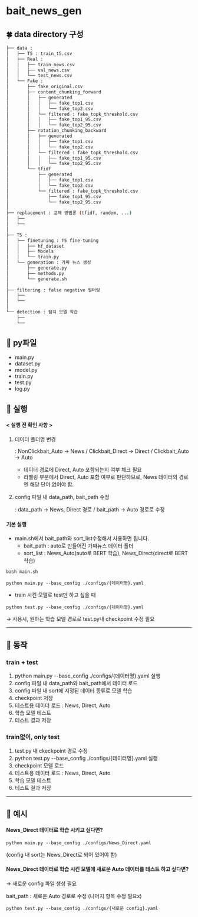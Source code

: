 # bait_news_gen

## 🍀 data directory 구성
```bash
├── data : 
│   ├── T5 : train_t5.csv
│   ├── Real :
│   │   ├── train_news.csv
│   │   ├── val_news.csv
│   │   └── test_news.csv
│   └── Fake :
│       ├── fake_original.csv 
│       ├── content_chunking_forward
│       │   ├── generated
│       │   │   ├── fake_top1.csv
│       │   │   └── fake_top2.csv
│       │   └── filtered : fake_topk_threshold.csv
│       │   │   ├── fake_top1_95.csv
│       │   │   └── fake_top2_95.csv
│       ├── rotation_chunking_backward
│       │   ├── generated
│       │   │   ├── fake_top1.csv
│       │   │   └── fake_top2.csv
│       │   └── filtered : fake_topk_threshold.csv
│       │   │   ├── fake_top1_95.csv
│       │   │   └── fake_top2_95.csv
│       └── tfidf
│           ├── generated
│           │   ├── fake_top1.csv
│           │   └── fake_top2.csv
│           └── filtered : fake_topk_threshold.csv
│               ├── fake_top1_95.csv
│               └── fake_top2_95.csv
│
├── replacement : 교체 방법론 (tfidf, random, ...)
│   ├── 
│   └──
│ 
├── T5 :
│   ├── finetuning : T5 fine-tuning
│   │   ├── hf_dataset  
│   │   ├── Models  
│   │   └── train.py
│   └── generation : 가짜 뉴스 생성
│       ├── generate.py  
│       ├── methods.py  
│       └── generate.sh
│
├── filtering : false negative 필터링
│   ├── 
│   └──
│
└── detection : 탐지 모델 학습
    ├── 
    └──
```

## 💚 py파일
- main.py
- dataset.py
- model.py
- train.py
- test.py
- log.py


## 🔫 실행

#### < 실행 전 확인 사항 >
1.  데이터 폴더명 변경

    : NonClickbait_Auto → News / Clickbait_Direct → Direct / Clickbait_Auto → Auto

    - 데이터 경로에 Direct, Auto 포함되는지 여부 체크 필요
    - 라벨링 부분에서 Direct, Auto 포함 여부로 판단하므로, News 데이터의 경로엔 해당 단어 없어야 함.

2. config 파일 내 data_path, bait_path 수정
    
    : data_path → News, Direct 경로 / bait_path → Auto 경로로 수정




#### 기본 실행
- main.sh에서 bait_path와 sort_list수정해서 사용하면 됩니다.
    - bait_path : auto로 만들어진 가짜뉴스 데이터 폴더
    - sort_list : News_Auto(auto로 BERT 학습), News_Direct(direct로 BERT 학습)
```
bash main.sh
```

```
python main.py --base_config ./configs/{데이터명}.yaml
```

- train 시킨 모델로 test만 하고 싶을 때

```
python test.py --base_config ./configs/{데이터명}.yaml
```
 → 사용시, 원하는 학습 모델 경로로 test.py내 checkpoint 수정 필요

---------------

## 🍈 동작
### train + test
1. python main.py --base_config ./configs/{데이터명}.yaml 실행
2. config 파일 내 data_path와 bait_path에서 데이터 로드
3. config 파일 내 sort에 지정된 데이터 종류로 모델 학습
4. checkpoint 저장
5. 테스트용 데이터 로드 : News, Direct, Auto
6. 학습 모델 테스트
7. 테스트 결과 저장


### train없이, only test
1. test.py 내 ckeckpoint 경로 수정
2. python test.py --base_config ./configs/{데이터명}.yaml 실행
3. checkpoint 모델 로드
4. 테스트용 데이터 로드 : News, Direct, Auto 
5. 학습 모델 테스트
6. 테스트 결과 저장


---------------
## 🍏 예시

#### News_Direct 데이터로 학습 시키고 싶다면?
```
python main.py --base_config ./configs/News_Direct.yaml
```
(config 내 sort는 News_Direct로 되어 있어야 함)


#### News_Direct 데이터로 학습 시킨 모델에 새로운 Auto 데이터를 테스트 하고 싶다면?
→ 새로운 config 파일 생성 필요

bait_path : 새로운 Auto 경로로 수정 (나머지 항목 수정 필요x)
```
python test.py --base_config ./configs/{새로운 config}.yaml
```
